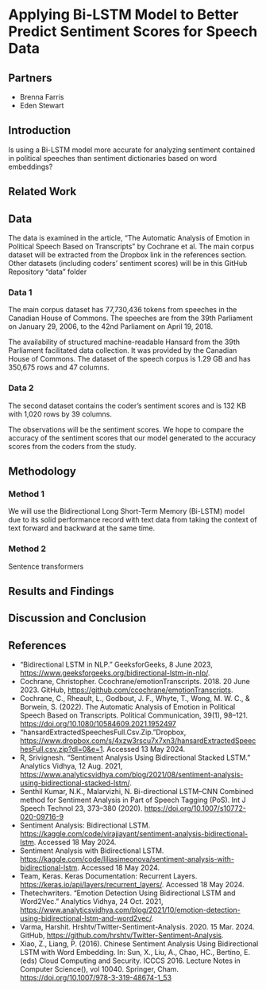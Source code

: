 # Applying Bi-LSTM Model to Better Predict Sentiment Scores for Speech Data

## Partners

- Brenna Farris
- Eden Stewart

## Introduction

Is using a Bi-LSTM model more accurate for analyzing sentiment contained in political speeches than sentiment dictionaries based on word embeddings?

## Related Work

## Data

The data is examined in the article, “The Automatic Analysis of Emotion in Political Speech Based on Transcripts” by Cochrane et al. The main corpus dataset will be extracted from the Dropbox link in the references section. Other datasets (including coders’ sentiment scores) will be in this GitHub Repository “data” folder

### Data 1
The main corpus dataset has 77,730,436 tokens from speeches in the Canadian House of Commons. The speeches are from the 39th Parliament on January 29, 2006, to the 42nd Parliament on April 19, 2018.

The availability of structured machine-readable Hansard from the 39th Parliament facilitated data collection. It was provided by the Canadian House of Commons. The dataset of the speech corpus is 1.29 GB and has 350,675 rows and 47 columns. 

### Data 2
The second dataset contains the coder’s sentiment scores and is 132 KB with 1,020 rows by 39 columns.

The observations will be the sentiment scores. We hope to compare the accuracy of the sentiment scores that our model generated to the accuracy scores from the coders from the study.

## Methodology

### Method 1
We will use the Bidirectional Long Short-Term Memory (Bi-LSTM) model due to its solid performance record with text data from taking the context of text forward and backward at the same time.

### Method 2
Sentence transformers

## Results and Findings

## Discussion and Conclusion

## References
- “Bidirectional LSTM in NLP.” GeeksforGeeks, 8 June 2023, https://www.geeksforgeeks.org/bidirectional-lstm-in-nlp/.
- Cochrane, Christopher. Ccochrane/emotionTranscripts. 2018. 20 June 2023. GitHub, https://github.com/ccochrane/emotionTranscripts.
- Cochrane, C., Rheault, L., Godbout, J. F., Whyte, T., Wong, M. W. C., & Borwein, S. (2022). The Automatic Analysis of Emotion in Political Speech Based on Transcripts. Political Communication, 39(1), 98–121. https://doi.org/10.1080/10584609.2021.1952497 
- “hansardExtractedSpeechesFull.Csv.Zip.”Dropbox, https://www.dropbox.com/s/4xzw3rscu7x7xn3/hansardExtractedSpeechesFull.csv.zip?dl=0&e=1. Accessed 13 May 2024.
- R, Srivignesh. “Sentiment Analysis Using Bidirectional Stacked LSTM.” Analytics Vidhya, 12 Aug. 2021, https://www.analyticsvidhya.com/blog/2021/08/sentiment-analysis-using-bidirectional-stacked-lstm/.
- Senthil Kumar, N.K., Malarvizhi, N. Bi-directional LSTM–CNN Combined method for Sentiment Analysis in Part of Speech Tagging (PoS). Int J Speech Technol 23, 373–380 (2020). https://doi.org/10.1007/s10772-020-09716-9 
- Sentiment Analysis: Bidirectional LSTM. https://kaggle.com/code/virajjayant/sentiment-analysis-bidirectional-lstm. Accessed 18 May 2024.
- Sentiment Analysis with Bidirectional LSTM. https://kaggle.com/code/liliasimeonova/sentiment-analysis-with-bidirectional-lstm. Accessed 18 May 2024.
- Team, Keras. Keras Documentation: Recurrent Layers. https://keras.io/api/layers/recurrent_layers/. Accessed 18 May 2024.
- Thetechwriters. “Emotion Detection Using Bidirectional LSTM and Word2Vec.” Analytics Vidhya, 24 Oct. 2021, https://www.analyticsvidhya.com/blog/2021/10/emotion-detection-using-bidirectional-lstm-and-word2vec/.
- Varma, Harshit. Hrshtv/Twitter-Sentiment-Analysis. 2020. 15 Mar. 2024. GitHub, https://github.com/hrshtv/Twitter-Sentiment-Analysis.
- Xiao, Z., Liang, P. (2016). Chinese Sentiment Analysis Using Bidirectional LSTM with Word Embedding. In: Sun, X., Liu, A., Chao, HC., Bertino, E. (eds) Cloud Computing and Security. ICCCS 2016. Lecture Notes in Computer Science(), vol 10040. Springer, Cham. https://doi.org/10.1007/978-3-319-48674-1_53 
